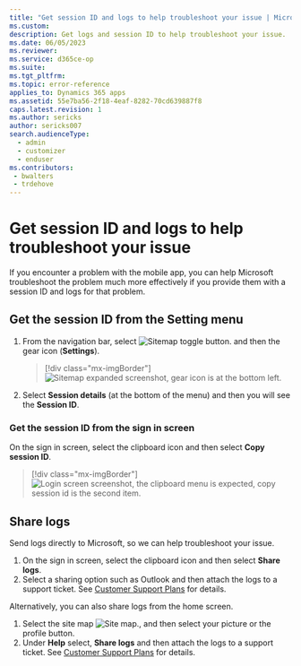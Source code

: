```yaml
---
title: "Get session ID and logs to help troubleshoot your issue | MicrosoftDocs"
ms.custom:
description: Get logs and session ID to help troubleshoot your issue.
ms.date: 06/05/2023
ms.reviewer:
ms.service: d365ce-op
ms.suite:
ms.tgt_pltfrm:
ms.topic: error-reference
applies_to: Dynamics 365 apps
ms.assetid: 55e7ba56-2f18-4eaf-8282-70cd639887f8
caps.latest.revision: 1
ms.author: sericks
author: sericks007
search.audienceType:
  - admin
  - customizer
  - enduser
ms.contributors:
 - bwalters
 - trdehove
---
```

# Get session ID and logs to help troubleshoot your issue

If you encounter a problem with the mobile app, you can help Microsoft troubleshoot the problem much more effectively if you provide them with a session ID and logs for that problem.

## Get the session ID from the Setting menu

1. From the navigation bar, select ![Sitemap toggle button.](media/sitemap-button.png "Sitemap toggle button") and then the gear icon (**Settings**).

   > [!div class="mx-imgBorder"]
   > ![Sitemap expanded screenshot, gear icon is at the bottom left.](media/sessionid-uci-step-1.png)

2. Select **Session details** (at the bottom of the menu) and then you will see the **Session ID**.

### Get the session ID from the sign in screen

On the sign in screen, select the clipboard icon and then select **Copy session ID**.

   > [!div class="mx-imgBorder"]
   > ![Login screen screenshot, the clipboard menu is expected, copy session id is the second item.](media/sessionid-login-step.jpg)


## Share logs

Send logs directly to Microsoft, so we can help troubleshoot your issue.

1. On the sign in screen, select the clipboard icon and then select **Share logs**.
2. Select a sharing option such as Outlook and then attach the logs to a support ticket. See [Customer Support Plans](https://dynamics.microsoft.com/support/) for details.

Alternatively, you can also share logs from the home screen.

1. Select the site map ![Site map.](media/d365_mobile_sitemap_icon.png "Site map"), and then select your picture or the profile button.
2. Under **Help** select, **Share logs** and then attach the logs to a support ticket. See [Customer Support Plans](https://dynamics.microsoft.com/support/) for details.
   
